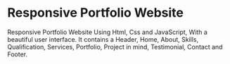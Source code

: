 # Responsive Portfolio Website

Responsive Portfolio Website Using Html, Css and JavaScript, With a beautiful user interface.
It contains a Header, Home, About, Skills, Qualification, Services, Portfolio, Project in mind, Testimonial, Contact and Footer.
